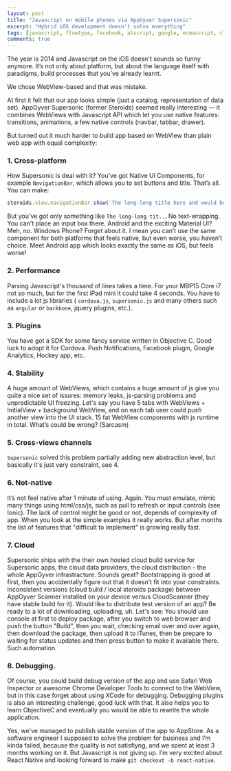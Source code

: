 ```yaml
---
layout: post
title: "Javascript on mobile phones via AppGyver Supersonic"
excerpt: "Hybrid iOS development doesn't solve everything"
tags: [javascript, flowtype, facebook, atscript, google, ecmascript, clojure, clojurescript, typescript]
comments: true
---
```

The year is 2014 and Javascript on the iOS doesn't sounds so funny anymore. It’s not only about platform, but about the language itself with paradigms, build processes that you’ve already learnt. 

We chose WebView-based and that was mistake.

At first it felt that our app looks simple (just a catalog, representation of data set). AppGyver Supersonic (former Steroids) seemed really interesting — it combines WebViews with Javascript API which let you use native features: transitions, animations, a few native controls (navbar, tabbar, drawer).

But turned out it much harder to build app based on WebView than plain web app with equal complexity:

### 1. Cross-platform

How Supersonic is deal with it? You’ve got Native UI Components, for example `NavigationBar`, which allows you to set buttons and title. That’s all. You can make:

```javascript
steroids.view.navigationBar.show('The long-long title here and would be nice to split it into 2 lines')
```
But you've got only something like `The long-long tit..`. No text-wrapping. You can't place an input box there.
Android and the exciting Material UI? Meh, no. Windows Phone? Forget about it. I mean you can’t use the same component for both platforms that feels native, but even worse, you haven’t choice. Meet Android app which looks exactly the same as iOS, but feels worse!

### 2. Performance

Parsing Javascript's thousand of lines takes a time. For your MBP15 Core i7 not so much, but for the first iPad mini it could take 4 seconds. You have to include a lot js libraries ( `cordova.js`, `supersonic.js` and many others such as `angular` or `backbone`, jquery plugins, etc.).

### 3. Plugins

You have got a SDK for some fancy service written in Objective C. Good luck to adopt it for Cordova. Push Notifications, Facebook plugin, Google Analytics, Hockey app, etc.

### 4. Stability

A huge amount of WebViews, which contains a huge amount of js give you quite a nice set of issures: memory leaks, js-parsing problems and unpredictable UI freezing. Let's say you have 5 tabs with WebViews + InitialView + background WebView, and on each tab user could push another view into the UI stack. 15 fat WebView components with js runtime in total. What’s could be wrong? (Sarcasm)

### 5. Cross-views channels

`Supersonic` solved this problem partially adding new abstraction level, but basically it's just very constraint, see 4.

### 6. Not-native

It’s not feel native after 1 minute of using. Again. You must emulate, mimic many things using html/css/js, such as pull to refresh or input controls (see Ionic). The lack of control might be good or not, depends of complexity of app. When you look at the simple examples it really works. But after months the list of features that "difficult to implement" is growing really fast.

### 7. Cloud

Supersonic ships with the their own hosted cloud build service for Supersonic apps, the cloud data providers, the cloud distribution - the whole AppGyver infrastracture. Sounds great? Bootstrapping is good at first, then you accidentally figure out that it doesn’t fit into your constraints. Inconsistent versions (cloud build / local steroids package) between AppGyver Scanner installed on your device versus CloudScanner (they have stable build for it). Would like to distribute test version of an app? Be ready to a lot of downloading, uploading, uh. Let's see: You should use console at first to deploy package, after you switch to web browser and push the button "Build", then you wait, checking email over and over again, then download the package, then upload it to iTunes, then be prepare to waiting for status updates and then press button to make it available there. Such automation.

### 8. Debugging.

Of course, you could build debug version of the app and use Safari Web Inspector or awesome Chrome Developer Tools to connect to the WebView, but in this case forget about using XCode for debugging. Debugging plugins is also an interesting challenge, good luck with that. It also helps you to learn ObjectiveC and eventually you would be able to rewrite the whole application.


Yes, we've managed to publish stable version of the app to AppStore. As a software engineer I supposed to solve the problem for business and I’m kinda failed, because the quality is not satisfiyng, and we spent at least 3 months working on it. But Javascript is not giving up. I’m very excited about React Native and looking forward to make `git checkout -b react-native`.
